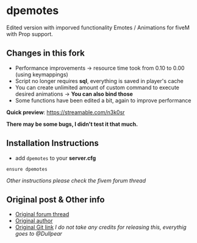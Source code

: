 # dpemotes
Edited version with imporved functionality
Emotes / Animations for fiveM with Prop support.

## Changes in this fork
* Performance improvements -> resource time took from 0.10 to 0.00 (using keymappings)
* Script no longer requires **sql**, everything is saved in player's cache
* You can create unlimited amount of custom command to execute desired animations -> **You can also bind those**
* Some functions have been edited a bit, again to improve performance

**Quick preview**: https://streamable.com/n3k0sr

**There may be some bugs, I didn't test it that much.**

## Installation Instructions
* add  `dpemotes` to your **server.cfg**
```
ensure dpemotes
```
*Other instructions please check the fivem forum thread*

## Original post & Other info
* [Original forum thread](https://forum.fivem.net/t/dpemotes-356ish-emotes-usable-while-walking-props-and-more/843105)
* [Original author](https://github.com/andristum)
* [Original Git link](https://github.com/andristum/dpemotes)
*I do not take any credits for releasing this, everythig goes to @Dullpear*
